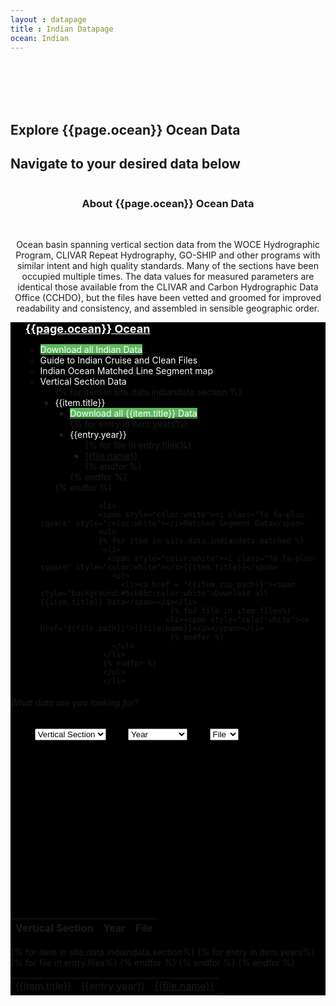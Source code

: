 ```yaml
---
layout : datapage
title : Indian Datapage
ocean: Indian
---
```

<section id="hero">
  <div class="hero-container">
  <br><br><br><br>
      <h1>Explore {{page.ocean}} Ocean Data</h1>
      <h2>Navigate to your desired data below</h2>
      <center><img src="assets/images/cleandatamap.jpg" alt="" class="responsive"></center>
  </div>
</section><!-- #hero -->


<section id="call-to-action1">
<section id="call-to-action3">
    <div class="container wow fadeIn">
        <div class="col-lg-9 text-center text-lg-left"  style="flex:0 0 100%;max-width:100%">
          <h3 class="cta-title1" style="text-align:center">About {{page.ocean}} Ocean Data</h3>
          <br>
          <p class="cta-text1" style="text-align:center">Ocean basin spanning vertical section data from the WOCE Hydrographic Program, CLIVAR Repeat Hydrography, GO-SHIP and other programs with similar intent and high quality standards. Many of the sections have been occupied multiple times. The data values for measured parameters are identical those available from the CLIVAR and Carbon Hydrographic Data Office (CCHDO), but the files have been vetted and groomed for improved readability and consistency, and assembled in sensible geographic order.</p>
        </div>
      </div>
</section>
</section><!-- #call-to-action -->

<div id="collapseDVR3" class="panel-collapse collapse in" style="background-color: black">
<div class="tree ">
<div class="myBox">
   <ul>
       <span style="color:white;font-size:large"><b><u>{{page.ocean}} Ocean</u></b></span>
           <ul>
               <li><a href = "https://cchdo.ucsd.edu/data/19751/Indian_Ocean_Data.zip"><span style="background:#5cb85c;color:white">Download all Indian Data</span></a></li>
               <li><a href = "assets/documents/Guide to Indian Cruises and Clean Files.pdf"><span style="color:white">Guide to Indian Cruise and Clean Files</span></a></li>
              <li><a href = "assets/documents/Indian Ocean matched line segment map.pdf"><span style="color:white">Indian Ocean Matched Line Segment map</span></a></li>              
               <li>
               <span style="color:white"><i class="fa fa-plus-square" style="color:white"></i>Vertical Section Data</span>
               <ul>
               {% for item in site.data.indiandata.section %}
                <li>
                	<span style="color:white"><i class="fa fa-plus-square" style="color:white"></i>{{item.title}}</span>
                  <ul>
                    <li><a href = "{{item.zip_path}}"><span style="background:#5cb85c;color:white">Download all {{item.title}} Data</span></a></li>
                    {% for entry in item.years%}
                      <li>	<span style="color:white"><i class="fa fa-plus-square" style="color:white"></i>{{entry.year}}</span>
                          <ul>
                              {% for file in entry.files%}
                              <li><span style="color:white"><a href="{{file.path}}">{{file.name}}</a></span></li>
                              {% endfor %}
                          </ul>
                      </li>
                     {% endfor %}
                  </ul>
                </li>
                {% endfor %}
                </ul>
                </li>

                 <li>
                 <span style="color:white"><i class="fa fa-plus-square" style="color:white"></i>Matched Segment Data</span>
                 <ul>
                 {% for item in site.data.indiandata.matched %}
                  <li>
                   <span style="color:white"><i class="fa fa-plus-square" style="color:white"></i>{{item.title}}</span>
                    <ul>
                      <li><a href = "{{item.zip_path}}"><span style="background:#5cb85c;color:white">Download all {{item.title}} Data</span></a></li>
                                 {% for file in item.files%}
                                <li><span style="color:white"><a href="{{file.path}}">{{file.name}}</a></span></li>
                                 {% endfor %}
                    </ul>
                  </li>
                  {% endfor %}
                  </ul>
                  </li>
   </ul>
   </ul>
</div>
</div>

<div class="rightbox">
<div class="container h-100" style="width:80%">
<div class="row h-100 align-items-center justify-content-center">
<div class="col-12 col-md-10">
<div class="hero-search-form">
<div class="tab-content" id="nav-tabContent">
<div class="tab-pane fade show active" id="nav-places" role="tabpanel" aria-labelledby="nav-places-tab">
<h6>What data are you looking for?</h6>
<div class="row">
<form action="#" method="get">
<center>
  <select class="custom-select" id="verticalSectionDropdown">
    <option value="All" selected="selected">Vertical Section</option>
    {% for item in site.data.indiandata.section%}
    <option value="{{item.title}}">{{item.title}}</option>
    {% endfor %}
  </select>
  &nbsp;&nbsp;&nbsp;&nbsp;&nbsp;&nbsp;&nbsp;
  <select class="custom-select" id="yearDropdown">
    <option value="All">Year</option>
    {% for item in site.data.indiandata.yeardropdown %}
    <option value="{{item.year}}">{{item.year}}</option>
    {% endfor %}
  </select>
  &nbsp;&nbsp;&nbsp;&nbsp;&nbsp;&nbsp;&nbsp;
  <select class="custom-select" id="fileDropdown">
  <option value="All">File</option>
  <option value=".csv">.csv</option>
  <option value=".jos">.jos</option>
  <option value=".txt">.txt</option>
  <option value=".joa">.joa</option>
  <option value=".zip">.zip</option>
  </select>
</center>
</form>
</div>
</div>
</div>
</div>
</div>
</div>
</div>
<br><br><br><br><br><br><br><br><br><br><br><br><br><br><br>
  <div class="limiter">
    <div class="container-table100">
      <div class="wrap-table100">
        <div class="table100 ver3 m-b-110">
          <div class="table100-head">
            <table>
            <thead>
            <tr class="row100 head">
                <th class="cell100 column1">Vertical Section</th>
                <th class="cell100 column2">Year</th>
                <th class="cell100 column4">File</th>
            </tr>
          </thead>
        </table>
        </div>
        <div class="table100-body js-pscroll" style="max-height:1500px">
            <table class="table" id="datatable1">
            <tbody id="datatable">
            {% for item in site.data.indiandata.section%}
            {% for entry in item.years%}
            {% for file in entry.files%}
              <tr>
                  <td class="cell100 column1">{{item.title}}</td>
                  <td class="cell100 column2">{{entry.year}}</td>
                  <td class="cell100 column4"><a href="{{file.path}}">{{file.name}}</a></td>
                </tr>
            {% endfor %}
            {% endfor %}
            {% endfor %}
            </tbody>
            </table>
</div>
</div>
</div>
</div>
</div>
</div>
</div>
